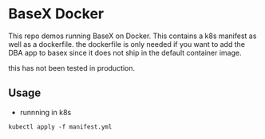 # BaseX Docker

This repo demos running BaseX on Docker. This contains a k8s manifest as well as a dockerfile. the dockerfile is only needed if you want to add the DBA app to basex since it does not ship in the default container image.

this has not been tested in production.


## Usage

* runnning in k8s
  
`kubectl apply -f manifest.yml`


